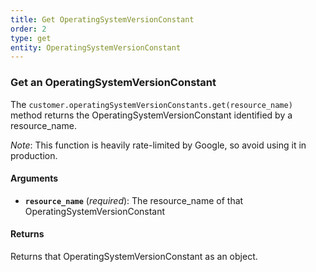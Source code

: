 ```yaml
---
title: Get OperatingSystemVersionConstant
order: 2
type: get
entity: OperatingSystemVersionConstant
---
```


### Get an OperatingSystemVersionConstant

The `customer.operatingSystemVersionConstants.get(resource_name)` method returns the OperatingSystemVersionConstant identified by a resource_name.

_Note_: This function is heavily rate-limited by Google, so avoid using it in production.

#### Arguments

- **`resource_name`** (_required_): The resource_name of that OperatingSystemVersionConstant

#### Returns

Returns that OperatingSystemVersionConstant as an object.
